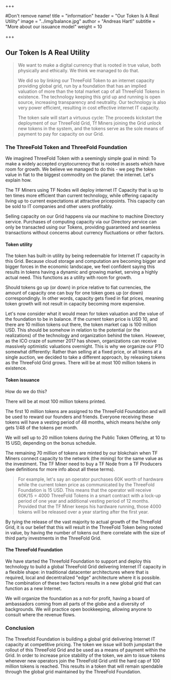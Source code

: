 +++

#Don't remove name!
title = "information"
header = "Our Token Is A Real Utility"
image = "../img/balance.jpg"
author = "Andreas Hartl"
subtitle = "More about our issuance model"
weight = 10

+++

Our Token Is A Real Utility
---
> We want to make a digital currency that is rooted in true value, both physically and ethically. We think we managed to do that.
>
> We did so by linking our ThreeFold Token to an internet capacity providing global grid, run by a foundation that has an implied valuation of more than the total market cap of all ThreeFold Tokens in existence. The technology keeping this grid up and running is open source, increasing transparency and neutrality. Our technology is also very power efficient, resulting in cost effective internet IT capacity.
>
> The token sale will start a virtuous cycle: The proceeds kickstart the deployment of our ThreeFold Grid, Tf Miners joining the Grid unlock new tokens in the system, and the tokens serve as the sole means of payment to pay for capacity on our Grid.

### The ThreeFold Token and ThreeFold Foundation

We imagined ThreeFold Token with a seemingly simple goal in mind: To make a widely accepted cryptocurrency that is rooted in assets which have room for growth. We believe we managed to do this - we peg the token value in fiat to the biggest commodity on the planet: the internet. Let's explain how.

The TF Miners using TF Nodes will deploy internet IT Capacity that is up to ten times more efficient than current technology, while offering capacity living up to current expectations at attractive pricepoints. This capacity can be sold to IT companies and other users profitably.

Selling capacity on our Grid happens via our machine to machine Directory service. Purchases of computing capacity via our Directory service can only be transacted using our Tokens, providing guaranteed and seamless transactions without concerns about currency fluctuations or other factors.


#### Token utility

The token has built-in utility by being redeemable for Internet IT capacity in this Grid. Because cloud storage and computation are becoming bigger and bigger forces in the economic landscape, we feel confident saying this results in tokens having a dynamic and growing market, serving a highly actual need. This functions as a utility with room for growth.

Should tokens go up (or down) in price relative to fiat currencies, the amount of capacity one can buy for one token goes up (or down) correspondingly. In other words, capacity gets fixed in fiat prices, meaning token growth will not result in capacity becoming more expensive.

Let's now consider what it would mean for token valuation and the value of the foundation to be in balance. If the current token price is USD 10, and there are 10 million tokens out there, the token market cap is 100 million USD. This should be somehow in relation to the potential (or the realizations) of the technology and organization behind the token. However, as the ICO craze of summer 2017 has shown, organizations can receive massively optimistic valuations overnight. This is why we organize our PTO somewhat differently: Rather than selling at a fixed price, or all tokens at a single auction, we decided to take a different approach, by releasing tokens as the ThreeFold Grid grows. There will be at most 100 million tokens in existence.


#### Token issuance

How do we do this? 

There will be at most 100 million tokens printed. 

The first 10 million tokens are assigned to the ThreeFold Foundation and will be used to reward our founders and friends. Everyone receiving these tokens will have a vesting period of 48 months, which means he/she only gets 1/48 of the tokens per month.

We will sell up to 20 million tokens during the Public Token Offering, at 10 to 15 USD, depending on the bonus schedule. 

The remaining 70 million of tokens are minted by our blokchain when TF Miners connect capacity to the network (the mining) for the same value as the investment. The TF Miner need to buy a TF Node from a TF Producers (see definitions for more info about all these terms).

> For example, let's say an operator purchases 60K worth of hardware while the current token price as communicated by the ThreeFold Foundation is 15 USD. This means that the operator will receive 60K/15 = 4000 ThreeFold Tokens in a smart contract with a lock-up period of one year and additional vesting period of 12 months. Provided that the TF Miner keeps his hardware running, those 4000 tokens will be released over a year starting after the first year.

By tying the release of the vast majority to actual growth of the ThreeFold Grid, it is our belief that this will result in the ThreeFold Token being rooted in value, by having the number of tokens out there correlate with the size of third party investments in the ThreeFold Grid.

#### The ThreeFold Foundation

We have started the Threefold Foundation to support and deploy this technology to build a global ThreeFold Grid delivering Internet IT capacity in a flexible shape: in traditional datacenter architectures where that is required, local and decentralized "edge" architecture where it is possible. The combination of these two factors results in a new global grid that can function as a new Internet.

We will organize the foundation as a not-for profit, having a board of ambassadors coming from all parts of the globe and a diversity of backgrounds. We will practice open bookkeeping, allowing anyone to consult where the revenue flows.


### Conclusion

The Threefold Foundation is building a global grid delivering Internet IT capacity at competitive pricing. The token we issue will both jumpstart the rollout of this ThreeFold Grid and be used as a means of payment within the Grid. In order to increase price stability of the token, we aim to issue tokens whenever new operators join the ThreeFold Grid until the hard cap of 100 million tokens is reached. This results in a token that will remain spendable through the global grid maintained by the ThreeFold Foundation.
